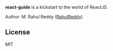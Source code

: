 **react-guide**  is a kickstart to the world of ReactJS. 


Author: M. Rahul Reddy ([RahulReddy](https://github.com/mrahulreddy))

<!-- ## Usage

1. Install via either [npm](https://www.npmjs.com/) or downloaded files:
    1. `bower install angular-env-logger`
    2. download [angular-env-logger.zip](https://github.com/mrahulreddy/angular-env-logger/zipball/master)
2. Include dependencies in your HTML.
    1. When using bower:
    ```html
    <script src="bower_components/angular-env-logger/dist/angular-env-logger.min.js"></script>
    ```
    2. when using downloaded files
    ```html
    <script src="angular-env-logger.min.js"></script>
    ```
3. Add **`env_logger`** to your application's module dependencies

    ```JavaScript
    angular.module('app', ['env_logger']);
    ```
4. Use the factory `logger`

    ```JavaScript
    angular.module('app')
        .controller('appController', function($scope, logger){

          logger.configEnv({ //initialize it once for your application
            local : "localhost", // key : window.location.hostname
            dev : "dev.yourHost", // key : window.location.hostname
            prod : "prod.yourHost" // key : window.location.hostname
          })
          logger.enableLogger("local","dev"); //console statements are enabled for given keys.

          //In Host http://localhost:8080/your-path, this will be printed
          logger.log("to be seen in local"); //use logger.log/warn/error instead of console.log/warn/error

          //In Host http://dev.yourHost/your-path, this will be printed
          logger.log("to be seen in dev"); //use logger.log/warn/error instead of console.log/warn/error

          //In Host http://prod.yourHost/your-path, this will NOT be printed
          logger.log("to be seen in prod"); //use logger.log/warn/error instead of console.log/warn/error

        });
    ```
## Note
Use logger.log/warn/error instead of console.log/warn/error -->

<!-- ## Credits
Alexander Jangam ([Alex](https://github.com/AlexJangam)) -->

## License
MIT
